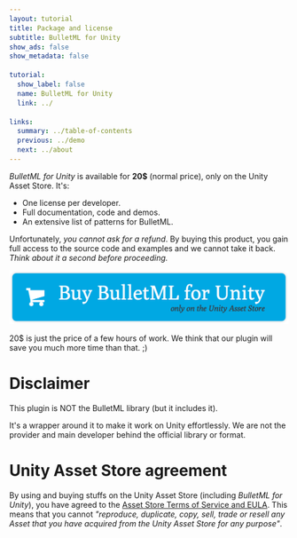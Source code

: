 ```yaml
---
layout: tutorial
title: Package and license
subtitle: BulletML for Unity
show_ads: false
show_metadata: false

tutorial:
  show_label: false
  name: BulletML for Unity
  link: ../

links:
  summary: ../table-of-contents
  previous: ../demo
  next: ../about
---
```


_BulletML for Unity_ is available for **20$** (normal price), only on the Unity Asset Store. It's:

* One license per developer.
* Full documentation, code and demos.
* An extensive list of patterns for BulletML.

Unfortunately, _you cannot ask for a refund_. By buying this product, you gain full access to the source code and examples and we cannot take it back. _Think about it a second before proceeding._

<a href="#todo">
  <img
    src="../-img/buy.png"
    class="intent-button intent-button--bulletml"
    alt="Buy BulletML for Unity"
    title="Buy BulletML for Unity"
  />
</a>

20$ is just the price of a few hours of work. We think that our plugin will save you much more time than that. ;)

# Disclaimer

This plugin is NOT the BulletML library (but it includes it).

It's a wrapper around it to make it work on Unity effortlessly. We are not the provider and main developer behind the official library or format.

# Unity Asset Store agreement

By using and buying stuffs on the Unity Asset Store (including _BulletML for Unity_), you have agreed to the [Asset Store Terms of Service and EULA](http://unity3d.com/company/legal/as_terms). This means that you cannot _"reproduce, duplicate, copy, sell, trade or resell any Asset that you have acquired from the Unity Asset Store for any purpose"_.
